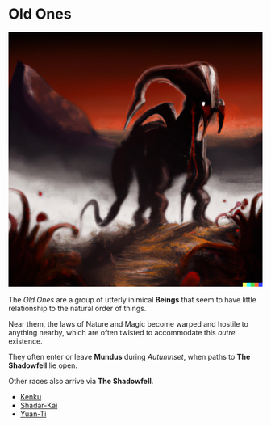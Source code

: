 # Old Ones

![Nyarlathotep](images/nyarlathotep-stalks-lava-plains.png)

The *Old Ones* are a group of utterly inimical **Beings** that seem to have little relationship to the natural order of things.

Near them, the laws of Nature and Magic become warped and hostile to anything nearby, which are often twisted to accommodate this *outre* existence.

They often enter or leave **Mundus** during *Autumnset*, when paths to **The Shadowfell** lie open.

Other races also arrive via **The Shadowfell**.

- [Kenku]
- [Shadar-Kai]
- [Yuan-Ti]

[Kenku]: https://www.dndbeyond.com/races/1026394-kenku
[Shadar-Kai]: https://www.dndbeyond.com/races/1026401-shadar-kai
[Yuan-Ti]: https://www.dndbeyond.com/races/1026407-yuan-ti
